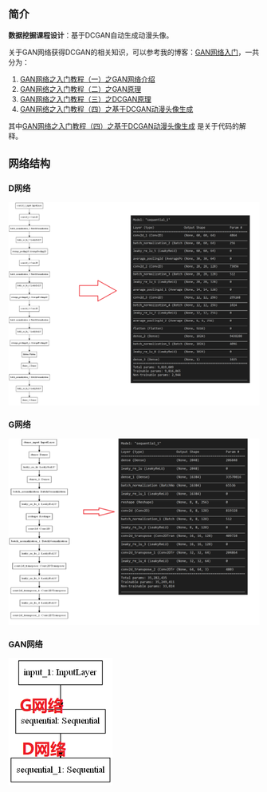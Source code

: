 ## 简介

**数据挖掘课程设计**：基于DCGAN自动生成动漫头像。

关于GAN网络获得DCGAN的相关知识，可以参考我的博客：[GAN网络入门](https://www.cnblogs.com/xiaohuiduan/category/1799415.html)，一共分为：

1. [GAN网络之入门教程（一）之GAN网络介绍](https://www.cnblogs.com/xiaohuiduan/p/13237486.html) 
2. [GAN网络之入门教程（二）之GAN原理](https://www.cnblogs.com/xiaohuiduan/p/13246139.html) 
3. [GAN网络之入门教程（三）之DCGAN原理](https://www.cnblogs.com/xiaohuiduan/p/13273389.html)
4. [GAN网络之入门教程（四）之基于DCGAN动漫头像生成](https://www.cnblogs.com/xiaohuiduan/p/13274675.html) 

其中[GAN网络之入门教程（四）之基于DCGAN动漫头像生成](https://www.cnblogs.com/xiaohuiduan/p/13274675.html) 是关于代码的解释。


## 网络结构

### D网络

![](imgs/1439869-20200709170043034-1915414093.png)



### G网络

![](imgs/1439869-20200709170042671-1003344575.png)



### GAN网络

![](imgs/1439869-20200709170043275-1998289727.png)

